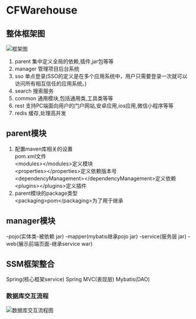 # CFWarehouse
## 整体框架图
![框架图](https://i.loli.net/2019/03/02/5c7a9f18dc056.png)  
1. parent 集中定义全局的依赖,插件,jar包等等
2. manager 管理项目后台系统
3. sso 单点登录(SSO的定义是在多个应用系统中，用户只需要登录一次就可以访问所有相互信任的应用系统。)
4. search 搜索服务
5. common 通用模块,包括通用类,工具类等等
6. rest 支持PC端面向用户的门户网站,安卓应用,ios应用,微信小程序等等
7. redis 缓存,处理高并发

## parent模块
1. 配置maven库相关的设置  
pom.xml文件  
\<modules\>\</modules\>定义模块  
\<properties\>\</properties\>定义依赖版本号  
\<dependencyManagement\>\</dependencyManagement\>定义依赖  
\<plugins\>\</plugins\>定义插件
2. parent模块的package类型  
\<packaging\>pom\</packaging\>为了用于继承

## manager模块
-pojo(实体类-被依赖 jar)
-mapper(mybatis继承pojo jar)
-service(服务层 jar)
-web(展示前端页面-继承service war)

## SSM框架整合
Spring(核心框架service)
Spring MVC(表现层)
Mybatis(DAO)


### 数据库交互流程
![数据库交互流程图](https://i.loli.net/2019/03/10/5c84cb7742f28.png)